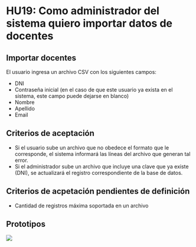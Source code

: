 # HU19: Como administrador del sistema quiero importar datos de docentes
## Importar docentes
El usuario ingresa un archivo CSV con los siguientes campos:
- DNI
- Contraseña inicial (en el caso de que este usuario ya exista en el sistema, este campo puede dejarse en blanco)
- Nombre
- Apellido
- Email


## Criterios de aceptación
- Si el usuario sube un archivo que no obedece el formato que le corresponde, el sistema informará las líneas del archivo que generan tal error.
- Si el administrador sube un archivo que incluye una clave que ya existe (DNI), se actualizará el registro correspondiente de la base de datos.

## Criterios de acpetación pendientes de definición
- Cantidad de registros máxima soportada en un archivo

## Prototipos
![](./prototipos/administrador-v2/importar_docentes.png)